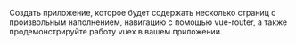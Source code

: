 Создать приложение, которое будет содержать несколько страниц с произвольным наполнением, навигацию с помощью vue-router, а также продемонстрируйте работу vuex в вашем приложении.